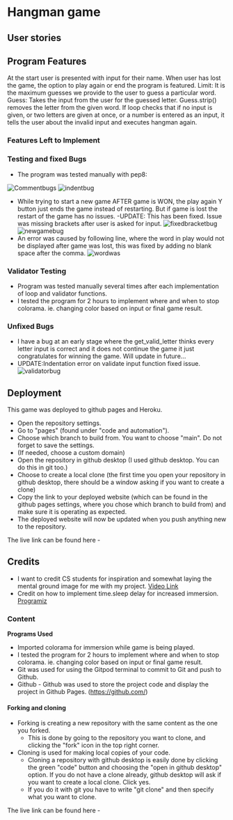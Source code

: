 

# Hangman game



## User stories

## Program Features 

At the start user is presented with input for their name.
When user has lost the game, the option to play again or end the program is featured.
Limit: It is the maximum guesses we provide to the user to guess a particular word.
Guess: Takes the input from the user for the guessed letter. Guess.strip() removes the letter from the given word.
If loop checks that if no input is given, or two letters are given at once, or a number is entered as an input, it tells the user about the invalid input and executes hangman again.

### Features Left to Implement


### Testing and fixed Bugs
- The program was tested manually with pep8:
 
![Commentbugs](https://i.imgur.com/QJzs45l.png)
![indentbug](https://i.imgur.com/72uHhKL.png)
- While trying to start a new game AFTER game is WON, the play again Y button just ends the game instead of restarting. But if game is lost the restart of the game has no issues.
-UPDATE: This has been fixed. Issue was missing brackets after user is asked for input.
![fixedbracketbug](https://i.imgur.com/0euCMjp.png)
![newgamebug](https://i.imgur.com/MZGQAcP.png)
- An error was caused by following line, where the word in play would not be displayed after game was lost, this was fixed by adding no blank space after the comma.
![wordwas](https://i.imgur.com/b3Z3MsT.png)




### Validator Testing 
- Program was tested manually several times after each implementation of loop and validator functions.
- I tested the program for 2 hours to implement where and when to stop colorama. ie. changing color based on input or final game result.


### Unfixed Bugs

- I have a bug at an early stage where the get_valid_letter thinks every letter input is correct and it does not continue the game it just congratulates for winning the game. Will update in future...
- UPDATE:Indentation error on validate input function fixed issue.
![validatorbug](https://i.imgur.com/7bYv6rq.png)

## Deployment

This game was deployed to github pages and Heroku.

- Open the repository settings.
- Go to "pages" (found under "code and automation").
- Choose which branch to build from. You want to choose "main". Do not forget to save the settings.
- (If needed, choose a custom domain)
- Open the repository in github desktop (I used github desktop. You can do this in git too.)
- Choose to create a local clone (the first time you open your repository in github desktop, there should be a window asking if you want to create a clone)
- Copy the link to your deployed website (which can be found in the github pages settings, where you chose which branch to build from) and make sure it is operating as expected.
- The deployed website will now be updated when you push anything new to the repository.

The live link can be found here -  


## Credits 
- I want to credit CS students for inspiration and somewhat laying the mental ground image for me with my project.
[Video Link](https://www.youtube.com/watch?v=ynwB-QfOPRw&t=614s&ab_channel=CSStudents)
- Credit on how to implement time.sleep delay for increased immersion.
[Programiz](https://www.programiz.com/python-programming/time/sleep)


### Content 

__Programs Used__
  - Imported colorama for immersion while game is being played.
  - I tested the program for 2 hours to implement where and when to stop colorama. ie. changing color based on input or final game result.
  - Git was used for using the Gitpod terminal to commit to Git and push to Github.
  - Github - Github was used to store the project code and display the project in Github Pages. (https://github.com/)
 



#### Forking and cloning
- Forking is creating a new repository with the same content as the one you forked. 
    - This is done by going to the repository you want to clone, and clicking the "fork" icon in the top right corner.
- Cloning is used for making local copies of your code.
    - Cloning a repository with github desktop is easily done by clicking the green "code" button and choosing the "open in github desktop" option. If you do not have a clone already, github desktop will ask if you want to create a local clone. Click yes.
    - If you do it with git you have to write "git clone" and then specify what you want to clone.

The live link can be found here - 



 

